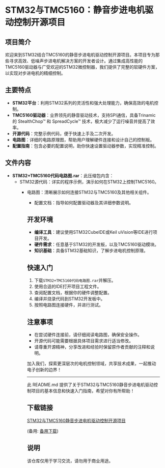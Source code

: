 # STM32与TMC5160：静音步进电机驱动控制开源项目

## 项目简介

欢迎来到STM32结合TMC5160的静音步进电机驱动控制开源项目。本项目专为那些寻求高效、低噪声步进电机解决方案的开发者设计。通过集成高性能的TMC5160驱动器与广受欢迎的STM32微控制器，我们提供了完整的软硬件方案，以实现对步进电机的精细控制。

## 主要特点

- **STM32平台**：利用STM32系列的灵活性和强大处理能力，确保高效的电机控制。
- **TMC5160驱动器**：业界领先的静音驱动技术，支持SPI通信，具备Trinamic的 StealthChop™ 和 SpreadCycle™ 技术，极大减少了运行噪音并提高了效率。
- **开源代码**：完整示例代码，便于快速上手及二次开发。
- **电路图**：详细的电路原理图，帮助用户理解硬件连接和设计自己的控制板。
- **配置指南**：包含必要的配置说明，助你快速设置驱动器参数，实现精准控制。

## 文件内容

- **STM32+TMC5160代码电路图.rar**：此压缩包内含：
    - STM32源代码：详实的程序示例，演示如何在STM32上控制TMC5160。
        - 电路图：清晰展示如何连接STM32与TMC5160及其他相关组件。
            - 配置文档：指导如何配置驱动器及其详细参数说明。

            ## 开发环境

            - **编译工具**：建议使用STM32CubeIDE或Keil uVision等IDE进行项目开发。
            - **硬件需求**：任意基于STM32的开发板，以及TMC5160驱动模块。
            - **知识基础**：具备STM32基础知识，了解步进电机控制原理。

            ## 快速入门

            1. 下载`STM32+TMC5160代码电路图.rar`并解压。
            2. 使用合适的IDE打开项目工程文件。
            3. 查阅配置文档，根据你的硬件调整配置。
            4. 编译并烧录代码到STM32开发板中。
            5. 按照电路图连接硬件，并进行测试。

            ## 注意事项

            - 在尝试硬件连接前，请仔细阅读电路图，确保安全操作。
            - 开源代码可能需要根据具体项目需求进行适当修改。
            - 请尊重开源精神，分享改进和经验时保留原作者贡献的注释和说明。

            加入我们，探索更深层次的电机控制领域，共享技术成果，一起推动电子创新的边界！

            ---

            此 README.md 提供了关于STM32与TMC5160静音步进电机驱动控制项目的基本信息和快速入门指南，希望对你有所帮助！

            ## 下载链接
            [STM32与TMC5160静音步进电机驱动控制开源项目](https://pan.quark.cn/s/bd2333a71bc7) 

            (备用: [备用下载](https://pan.baidu.com/s/1-K7KZWcCj9bqxi_hl0PToA?pwd=1234))

            ## 说明

            该仓库仅用于学习交流，请勿用于商业用途。
